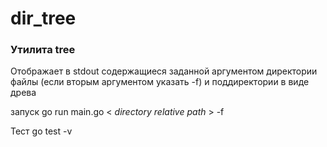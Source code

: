 # dir_tree

### Утилита tree<br/> ###
Отображает в stdout содержащиеся заданной аргументом директории файлы (если вторым аргументом указать -f) и поддиректории в виде древа<br/>

запуск go run main.go < *directory relative path* > -f<br/>

Тест go test -v<br/>
